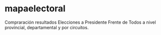 # mapaelectoral
Compraración resultados Elecciones a Presidente Frente de Todos a nivel provincial, departamental y por circuitos.
